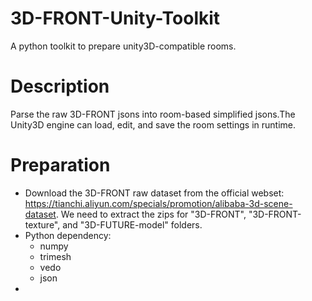 # 3D-FRONT-Unity-Toolkit
A python toolkit to prepare unity3D-compatible rooms.

# Description
Parse the raw 3D-FRONT jsons into room-based simplified jsons.The Unity3D engine can load, edit, and save the room settings in runtime.

# Preparation
- Download the 3D-FRONT raw dataset from the official webset: https://tianchi.aliyun.com/specials/promotion/alibaba-3d-scene-dataset. We need to extract the zips for "3D-FRONT", "3D-FRONT-texture", and "3D-FUTURE-model" folders.
- Python dependency:
  - numpy
  - trimesh
  - vedo
  - json
- 


